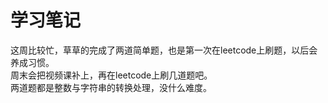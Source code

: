 # 学习笔记  
这周比较忙，草草的完成了两道简单题，也是第一次在leetcode上刷题，以后会养成习惯。  
周末会把视频课补上，再在leetcode上刷几道题吧。  
两道题都是整数与字符串的转换处理，没什么难度。
